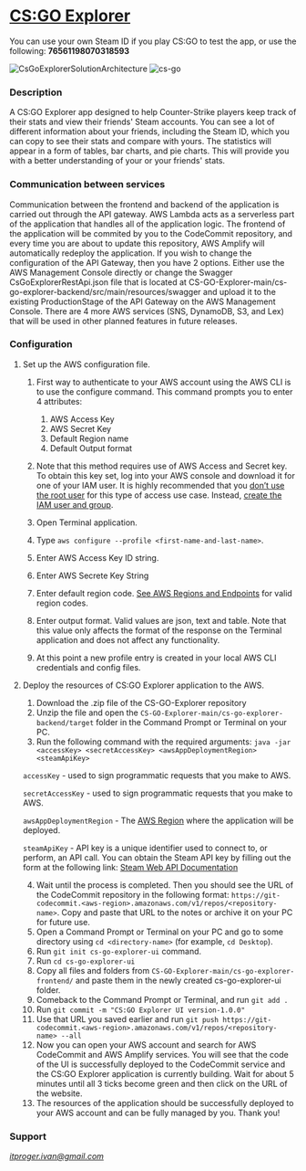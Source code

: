 # [CS:GO Explorer](https://main.d1ra5kuot5idbc.amplifyapp.com)

You can use your own Steam ID if you play CS:GO to test the app, or use the following: **76561198070318593**

![CsGoExplorerSolutionArchitecture](https://user-images.githubusercontent.com/64171964/213900837-b70a0ad7-b636-4745-a5fd-112b2f8c3605.png)
![cs-go](https://user-images.githubusercontent.com/64171964/213327049-be01da54-973c-4335-b1da-2cb96f8de9bb.jpeg)

### Description
A CS:GO Explorer app designed to help Counter-Strike players keep track of their stats and view their friends' Steam accounts.
You can see a lot of different information about your friends, including the Steam ID, which you can copy to see their stats and compare with yours.
The statistics will appear in a form of tables, bar charts, and pie charts. This will provide you with a better understanding of your or your friends' stats.

### Communication between services
Communication between the frontend and backend of the application is carried out through the API gateway. AWS Lambda acts as a serverless part of the application
that handles all of the application logic. The frontend of the application will be commited by you to the CodeCommit repository, and every time you are about to update
this repository, AWS Amplify will automatically redeploy the application. If you wish to change the configuration of the API Gateway, then you have 2 options. 
Either use the AWS Management Console directly or change the Swagger CsGoExplorerRestApi.json file that is located at CS-GO-Explorer-main/cs-go-explorer-backend/src/main/resources/swagger 
and upload it to the existing ProductionStage of the API Gateway on the AWS Management Console. There are 4 more AWS services (SNS, DynamoDB, S3, and Lex) that will be used in other planned 
features in future releases.

### Configuration
1. Set up the AWS configuration file.
    1. First way to authenticate to your AWS account using the AWS CLI is to use the configure command.
       This command prompts you to enter 4 attributes:
        1. AWS Access Key
        2. AWS Secret Key
        3. Default Region name
        4. Default Output format

    2. Note that this method requires use of AWS Access and Secret key.  
       To obtain this key set, log into your AWS console and download it for one of your IAM user.
       It is highly recommended that you [don’t use the root user](https://docs.aws.amazon.com/IAM/latest/UserGuide/best-practices.html#lock-away-credentials) for this type of access use case.
       Instead, [create the IAM user and group](https://docs.aws.amazon.com/IAM/latest/UserGuide/getting-started_create-admin-group.html).

    3. Open Terminal application.
    4. Type ```aws configure --profile <first-name-and-last-name>```.
    5. Enter AWS Access Key ID string.
    6. Enter AWS Secrete Key String
    7. Enter default region code. [See AWS Regions and Endpoints](https://docs.aws.amazon.com/general/latest/gr/rande.html) for valid region codes.
    8. Enter output format.  Valid values are json, text and table.  Note that this value only affects the format of the response on the Terminal application and does not affect any functionality.
    9. At this point a new profile entry is created in your local AWS CLI credentials and config files.

2. Deploy the resources of CS:GO Explorer application to the AWS.

    1. Download the .zip file of the CS-GO-Explorer repository
    2. Unzip the file and open the ```CS-GO-Explorer-main/cs-go-explorer-backend/target``` folder in the Command Prompt or Terminal on your PC.
    3. Run the following command with the required arguments:
       ```java -jar <accessKey> <secretAccessKey> <awsAppDeploymentRegion> <steamApiKey>```

   ```accessKey``` - used to sign programmatic requests that you make to AWS.

   ```secretAccessKey``` - used to sign programmatic requests that you make to AWS.

   ```awsAppDeploymentRegion``` - The [AWS Region](https://docs.aws.amazon.com/AmazonRDS/latest/UserGuide/Concepts.RegionsAndAvailabilityZones.html) where the application will be deployed.

   ```steamApiKey``` - API key is a unique identifier used to connect to, or perform, an API call. You can obtain the Steam API key by filling out the form at the following link: [Steam Web API Documentation](https://steamcommunity.com/dev#:~:text=Obtaining%20an%20Steam%20Web%20API%20Key)

    4. Wait until the process is completed. Then you should see the URL of the CodeCommit repository in the following format: ```https://git-codecommit.<aws-region>.amazonaws.com/v1/repos/<repository-name>```. Copy and paste that URL to the notes or archive it on your PC for future use.
    5. Open a Command Prompt or Terminal on your PC and go to some directory using ``cd <directory-name>`` (for example, ```cd Desktop```).
    6. Run ```git init cs-go-explorer-ui``` command.
    7. Run ```cd cs-go-explorer-ui```
    8. Copy all files and folders from ```CS-GO-Explorer-main/cs-go-explorer-frontend/``` and paste them in the newly created cs-go-explorer-ui folder.
    9. Comeback to the Command Prompt or Terminal, and run ```git add .```
    10. Run ```git commit -m "CS:GO Explorer UI version-1.0.0"```
    11. Use that URL you saved earlier and run ```git push https://git-codecommit.<aws-region>.amazonaws.com/v1/repos/<repository-name> --all```
    12. Now you can open your AWS account and search for AWS CodeCommit and AWS Amplify services. You will see that the code of the UI is successfully deployed to the CodeCommit service and the CS:GO Explorer application is currently building. Wait for about 5 minutes until all 3 ticks become green and then click on the URL of the website.
    13. The resources of the application should be successfully deployed to your AWS account and can be fully managed by you. Thank you!

### Support
*itproger.ivan@gmail.com*